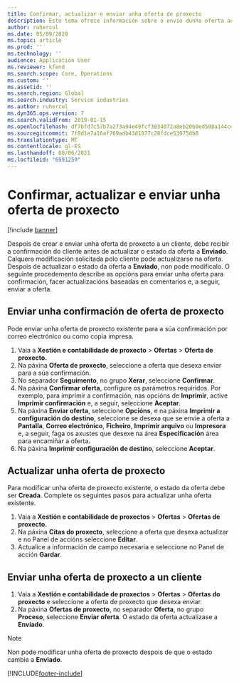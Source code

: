 ```yaml
---
title: Confirmar, actualizar e enviar unha oferta de proxecto
description: Este tema ofrece información sobre o envío dunha oferta ao cliente para a súa confirmación, a modificación baseada nos comentarios e, a seguir, o reenvío da oferta.
author: ruhercul
ms.date: 05/09/2020
ms.topic: article
ms.prod: ''
ms.technology: ''
audience: Application User
ms.reviewer: kfend
ms.search.scope: Core, Operations
ms.custom: ''
ms.assetid: ''
ms.search.region: Global
ms.search.industry: Service industries
ms.author: ruhercul
ms.dyn365.ops.version: 7
ms.search.validFrom: 2019-01-15
ms.openlocfilehash: df7bfd7c57b7a273a94e49fcf3834072a8eb20b0ed598a144cefaff41e28a431
ms.sourcegitcommit: 7f8d1e7a16af769adb43d1877c28fdce53975db8
ms.translationtype: MT
ms.contentlocale: gl-ES
ms.lasthandoff: 08/06/2021
ms.locfileid: "6991259"
---
```

# <a name="confirm-update-and-send-a-project-quotation"></a>Confirmar, actualizar e enviar unha oferta de proxecto

[!include [banner](../includes/banner.md)]

Despois de crear e enviar unha oferta de proxecto a un cliente, debe recibir a confirmación do cliente antes de actualizar o estado da oferta a **Enviado**. Calquera modificación solicitada polo cliente pode actualizarse na oferta. Despois de actualizar o estado da oferta a **Enviado**, non pode modificalo. O seguinte procedemento describe as opcións para enviar unha oferta para confirmación, facer actualizacións baseadas en comentarios e, a seguir, enviar a oferta.

## <a name="send-a-project-quotation-confirmation"></a>Enviar unha confirmación de oferta de proxecto  

Pode enviar unha oferta de proxecto existente para a súa confirmación por correo electrónico ou como copia impresa. 

1. Vaia a **Xestión e contabilidade de proxecto** > **Ofertas** > **Oferta de proxecto.** 
2. Na páxina **Oferta de proxecto**, seleccione a oferta que desexa enviar para a súa confirmación. 
3. No separador **Seguimento**, no grupo **Xerar**, seleccione **Confirmar**. 
4. Na páxina **Confirmar oferta**, configure os parámetros requiridos. Por exemplo, para imprimir a confirmación, nas opcións de **Imprimir**, active **Imprimir confirmación** e, a seguir, seleccione **Aceptar**.
5. Na páxina **Enviar oferta**, seleccione **Opcións**, e na páxina **Imprimir a configuración do destino**, seleccione se desexa que se envíe a oferta a **Pantalla**, **Correo electrónico**, **Ficheiro**, **Imprimir arquivo** ou **Impresora** e, a seguir, faga os axustes que desexe na área **Especificación** área para encamiñar a oferta.
6. Na páxina **Imprimir configuración de destino**, seleccione **Aceptar**.  

## <a name="update-a-project-quotation"></a>Actualizar unha oferta de proxecto

Para modificar unha oferta de proxecto existente, o estado da oferta debe ser **Creada**. Complete os seguintes pasos para actualizar unha oferta existente. 

1. Vaia a **Xestión e contabilidade de proxectos** > **Ofertas** > **Ofertas de proxecto.**
2. Na páxina **Citas do proxecto**, seleccione a oferta que desexa actualizar e no Panel de accións seleccione **Editar**.
3. Actualice a información de campo necesaria e seleccione no Panel de acción **Gardar**.  

## <a name="send-a-project-quotation-to-a-customer"></a>Enviar unha oferta de proxecto a un cliente 

1. Vaia a **Xestión e contabilidade de proxectos** > **Ofertas** > **Ofertas do proxecto** e seleccione a oferta de proxecto que desexa enviar.
2. Na páxina **Ofertas de proxecto**, no separador **Oferta**, no grupo **Proceso**, seleccione **Enviar oferta**. O estado da oferta actualízase a **Enviado**.

> [!NOTE]
> Non pode modificar unha oferta de proxecto despois de que o estado cambie a **Enviado**.


[!INCLUDE[footer-include](../includes/footer-banner.md)]
